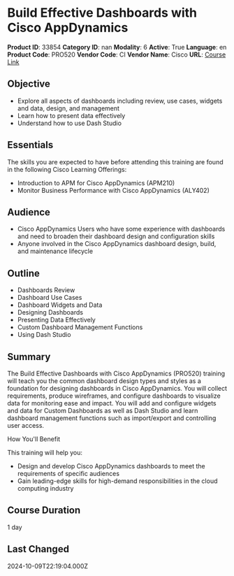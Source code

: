 # Build Effective Dashboards with Cisco AppDynamics

**Product ID**: 33854
**Category ID**: nan
**Modality**: 6
**Active**: True
**Language**: en
**Product Code**: PRO520
**Vendor Code**: CI
**Vendor Name**: Cisco
**URL**: [Course Link](https://www.fastlaneus.com/course/cisco-pro520)

## Objective
- Explore all aspects of dashboards including review, use cases, widgets and data, design, and management
- Learn how to present data effectively
- Understand how to use Dash Studio

## Essentials
The skills you are expected to have before attending this training are found in the following Cisco Learning Offerings:   


- Introduction to APM for Cisco AppDynamics (APM210)
- Monitor Business Performance with Cisco AppDynamics (ALY402)

## Audience
- Cisco AppDynamics Users who have some experience with dashboards and need to broaden their dashboard design and configuration skills
- Anyone involved in the Cisco AppDynamics dashboard design, build, and maintenance lifecycle

## Outline
- Dashboards Review
- Dashboard Use Cases
- Dashboard Widgets and Data
- Designing Dashboards
- Presenting Data Effectively
- Custom Dashboard Management Functions
- Using Dash Studio

## Summary
The Build Effective Dashboards with Cisco AppDynamics (PRO520) training will teach you the common dashboard design types and styles as a foundation for designing dashboards in Cisco AppDynamics. You will collect requirements, produce wireframes, and configure dashboards to visualize data for monitoring ease and impact. You will add and configure widgets and data for Custom Dashboards as well as Dash Studio and learn dashboard management functions such as import/export and controlling user access. 


How You'll Benefit


This training will help you: 



- Design and develop Cisco AppDynamics dashboards to meet the requirements of specific audiences
- Gain leading-edge skills for high-demand responsibilities in the cloud computing industry

## Course Duration
1 day

## Last Changed
2024-10-09T22:19:04.000Z
